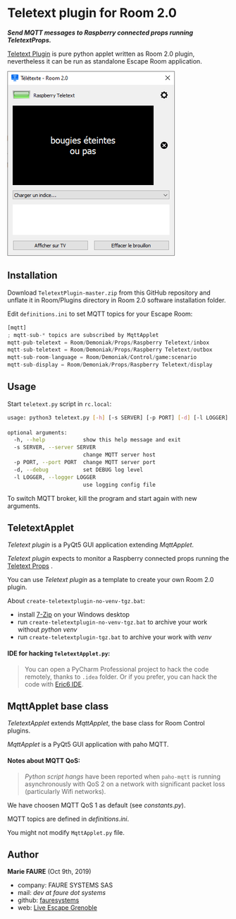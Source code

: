 ﻿# Teletext plugin for Room 2.0
***Send MQTT messages to Raspberry connected props running TeletextProps.***

[Teletext Plugin](https://github.com/fauresystems/TeletextPlugin) is pure python applet written as Room 2.0 plugin, nevertheless it can be run as standalone Escape Room application.

![](screenshot.png)


## Installation
Download `TeletextPlugin-master.zip` from this GitHub repository and unflate it in Room/Plugins directory in Room 2.0 software installation folder.

Edit `definitions.ini` to set MQTT topics for your Escape Room:
```python
[mqtt]
; mqtt-sub-* topics are subscribed by MqttApplet
mqtt-pub-teletext = Room/Demoniak/Props/Raspberry Teletext/inbox
mqtt-sub-teletext = Room/Demoniak/Props/Raspberry Teletext/outbox
mqtt-sub-room-language = Room/Demoniak/Control/game:scenario
mqtt-sub-display = Room/Demoniak/Props/Raspberry Teletext/display
``` 


## Usage
Start `teletext.py` script in `rc.local`:

```bash
usage: python3 teletext.py [-h] [-s SERVER] [-p PORT] [-d] [-l LOGGER]

optional arguments:
  -h, --help            show this help message and exit
  -s SERVER, --server SERVER
                        change MQTT server host
  -p PORT, --port PORT  change MQTT server port
  -d, --debug           set DEBUG log level
  -l LOGGER, --logger LOGGER
                        use logging config file
```

To switch MQTT broker, kill the program and start again with new arguments.


## TeletextApplet
*Teletext plugin* is a PyQt5 GUI application extending *MqttApplet*.

*Teletext plugin* expects to monitor a Raspberry connected props running the [Teletext Props](https://github.com/fauresystems/TeletextProps) .

You can use *Teletext plugin* as a template  to create your own Room 2.0 plugin.

About `create-teletextplugin-no-venv-tgz.bat`:
* install <a href="https://www.7-zip.org/" target="_blank">7-Zip</a> on your Windows desktop
* run `create-teletextplugin-no-venv-tgz.bat` to archive your work without *python venv*
* run `create-teletextplugin-tgz.bat` to archive your work with *venv*

#### IDE for hacking `TeletextApplet.py`:
> You can open a PyCharm Professional project to hack the code remotely, thanks to `.idea` folder. Or if you prefer, you can hack the code with <a href="https://eric-ide.python-projects.org/" target="_blank">Eric6 IDE</a>. 


## MqttApplet base class
*TeletextApplet* extends *MqttApplet*, the base class for Room Control plugins.
 
*MqttApplet* is a PyQt5 GUI application with paho MQTT.

#### Notes about MQTT QoS:
>*Python script hangs* have been reported when `paho-mqtt` is running asynchronously with QoS 2 on a network with significant packet loss (particularly Wifi networks).

We have choosen MQTT QoS 1 as default (see *constants.py*).

MQTT topics are defined in *definitions.ini*.

You might not modify `MqttApplet.py` file.


## Author

**Marie FAURE** (Oct 9th, 2019)
* company: FAURE SYSTEMS SAS
* mail: *dev at faure dot systems*
* github: <a href="https://github.com/fauresystems?tab=repositories" target="_blank">fauresystems</a>
* web: <a href="https://www.live-escape.net/" target="_blank">Live Escape Grenoble</a>